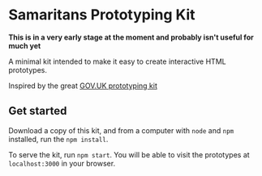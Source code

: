 Samaritans Prototyping Kit
=====================

**This is in a very early stage at the moment and probably isn't useful for much yet**

A minimal kit intended to make it easy to create interactive HTML prototypes.

Inspired by the great [GOV.UK prototyping kit](https://github.com/alphagov/govuk-prototype-kit)

Get started
-----------

Download a copy of this kit, and from a computer with `node` and `npm` installed, run the `npm install`.

To serve the kit, run `npm start`. You will be able to visit the prototypes at `localhost:3000` in your browser.